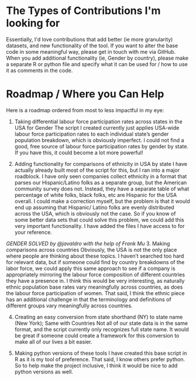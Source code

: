 # The Types of Contributions I'm looking for
Essentially, I'd love contributions that add better (ie more granularity) datasets, and new functionality of the tool. If you want to alter the base code in some meaningful way, please get in touch with me via GitHub. When you add additional functionality (ie, Gender by country), please make a separate R or python file and specify what it can be used for / how to use it as comments in the code.

# Roadmap / Where you Can Help
Here is a roadmap ordered from most to less impactful in my eye:

1. Taking differential labour force participation rates across states in the USA for Gender
The script I created currently just applies USA-wide labour force participation rates to each individual state’s gender population breakdown, which is obviously imperfect. I could not find a good, free source of labour force participation rates by gender by state. If you have this, it could become a lot more powerful!

2. Adding functionality for comparisons of ethnicity in USA by state
I have actually already built most of the script for this, but I ran into a major roadblock. I have only seen companies collect ethnicity in a format that parses our Hispanic/Latino folks as a separate group, but the American community survey does not. Instead, they have a separate table of what percentage of white folks, black folks, etc are Hispanic for the USA overall. I could make a correction myself, but the problem is that it would end up assuming that Hispanic/ Latino folks are evenly distributed across the USA, which is obviously not the case. So if you know of some better data sets that could solve this problem, we could add this very important functionality. I have added the files I have access to for your reference. 

*GENDER SOLVED by @javaldro with the help of Frank Mu*
3. Making comparisons across countries
Obviously, the USA is not the only place where people are thinking about these topics. I haven’t searched too hard for relevant data, but if someone could find by country breakdowns of the labor force, we could apply this same approach to see if a company is appropriately mirroring the labour force composition of different countries they have a presence in. I think this would be very interesting, as naturally ethnic population base rates vary meaningfully across countries, as does the labour force participation of women. That said, I think the ethnic piece has an additional challenge in that the terminology and definitions of different groups vary meaningfully across countries. 

4. Creating an easy conversion from state shorthand (NY) to state name (New York); Same with Countries
Not all of our state data is in the same format, and the script currently only recognizes full state name. It would be great if someone could create a framework for this conversion to make all of our lives a bit easier. 

5. Making python versions of these tools
I have created this base script in R as it is my tool of preference. That said, I know others prefer python. So to help make the project inclusive, I think it would be nice to add python versions as well. 
